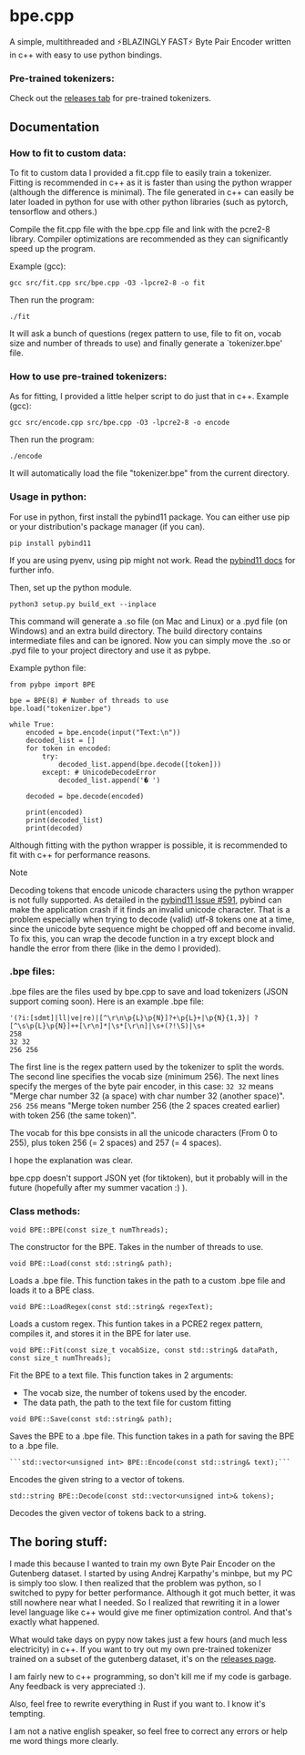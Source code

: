 # bpe.cpp

A simple, multithreaded and ⚡BLAZINGLY FAST⚡ Byte Pair Encoder written in c++ with easy to use python bindings.

### Pre-trained tokenizers:

Check out the [releases tab](https://github.com/amosdevstudio/bpe.cpp/releases/tag/pre-trained) for pre-trained tokenizers.

## Documentation

### How to fit to custom data:

To fit to custom data I provided a fit.cpp file to easily train a tokenizer.
Fitting is recommended in c++ as it is faster than using the python wrapper (although the difference is minimal).
The file generated in c++ can easily be later loaded in python for use with other python libraries (such as pytorch, tensorflow and others.)

Compile the fit.cpp file with the bpe.cpp file and link with the pcre2-8 library.
Compiler optimizations are recommended as they can significantly speed up the program.

Example (gcc):
```
gcc src/fit.cpp src/bpe.cpp -O3 -lpcre2-8 -o fit
```
Then run the program:
```
./fit
```
It will ask a bunch of questions (regex pattern to use, file to fit on, vocab size and number of threads to use) and finally generate a `tokenizer.bpe' file.

### How to use pre-trained tokenizers:

As for fitting, I provided a little helper script to do just that in c++.
Example (gcc):
```
gcc src/encode.cpp src/bpe.cpp -O3 -lpcre2-8 -o encode
```
Then run the program:
```
./encode
```

It will automatically load the file "tokenizer.bpe" from the current directory.

### Usage in python:

For use in python, first install the pybind11 package.
You can either use pip or your distribution's package manager (if you can).
```
pip install pybind11
```
If you are using pyenv, using pip might not work.
Read the [pybind11 docs](https://pybind11.readthedocs.io/en/stable/installing.html) for further info.

Then, set up the python module.
```
python3 setup.py build_ext --inplace
```
This command will generate a .so file (on Mac and Linux) or a .pyd file (on Windows) and an extra build directory.
The build directory contains intermediate files and can be ignored.
Now you can simply move the .so or .pyd file to your project directory and use it as pybpe.

Example python file:
```
from pybpe import BPE

bpe = BPE(8) # Number of threads to use
bpe.load("tokenizer.bpe")

while True:
    encoded = bpe.encode(input("Text:\n"))
    decoded_list = []
    for token in encoded:
        try:
            decoded_list.append(bpe.decode([token]))
        except: # UnicodeDecodeError
            decoded_list.append('� ')

    decoded = bpe.decode(encoded)

    print(encoded)
    print(decoded_list)
    print(decoded)
```
Although fitting with the python wrapper is possible, it is recommended to fit with c++ for performance reasons.

> [!NOTE]
> Decoding tokens that encode unicode characters using the python wrapper is not fully supported.
> As detailed in the [pybind11 Issue #591](https://github.com/pybind/pybind11/issues/591), pybind can make the application crash if it finds an invalid unicode character.
> That is a problem especially when trying to decode (valid) utf-8 tokens one at a time, since the unicode byte sequence might be chopped off and become invalid.
> To fix this, you can wrap the decode function in a try except block and handle the error from there (like in the demo I provided).


### .bpe files:

.bpe files are the files used by bpe.cpp to save and load tokenizers (JSON support coming soon).
Here is an example .bpe file:
```
'(?i:[sdmt]|ll|ve|re)|[^\r\n\p{L}\p{N}]?+\p{L}+|\p{N}{1,3}| ?[^\s\p{L}\p{N}]++[\r\n]*|\s*[\r\n]|\s+(?!\S)|\s+
258
32 32
256 256
```
The first line is the regex pattern used by the tokenizer to split the words.
The second line specifies the vocab size (minimum 256).
The next lines specify the merges of the byte pair encoder, in this case:
`32 32` means "Merge char number 32 (a space) with char number 32 (another space)".
`256 256` means "Merge token number 256 (the 2 spaces created earlier) with token 256 (the same token)".

The vocab for this bpe consists in all the unicode characters (From 0 to 255), plus token
256 (= 2 spaces) and
257 (= 4 spaces).

I hope the explanation was clear.

bpe.cpp doesn't support JSON yet (for tiktoken), but it probably will in the future (hopefully after my summer vacation :) ).

### Class methods:

```void BPE::BPE(const size_t numThreads);```

The constructor for the BPE.
Takes in the number of threads to use.

```void BPE::Load(const std::string& path);```

Loads a .bpe file.
This function takes in the path to a custom .bpe file and loads it to a BPE class.

```void BPE::LoadRegex(const std::string& regexText);```

Loads a custom regex.
This funtion takes in a PCRE2 regex pattern, compiles it, and stores it in the BPE for later use.

```void BPE::Fit(const size_t vocabSize, const std::string& dataPath, const size_t numThreads);```

Fit the BPE to a text file.
This function takes in 2 arguments:
 - The vocab size, the number of tokens used by the encoder.
 - The data path, the path to the text file for custom fitting

```void BPE::Save(const std::string& path);```

Saves the BPE to a .bpe file.
This function takes in a path for saving the BPE to a .bpe file.

    ```std::vector<unsigned int> BPE::Encode(const std::string& text);```

Encodes the given string to a vector of tokens.

```std::string BPE::Decode(const std::vector<unsigned int>& tokens);```

Decodes the given vector of tokens back to a string.

## The boring stuff:
I made this because I wanted to train my own Byte Pair Encoder on the Gutenberg dataset. I started by using Andrej Karpathy's minbpe, but my PC is simply too slow.
I then realized that the problem was python, so I switched to pypy for better performance. Although it got much better, it was still nowhere near what I needed.
So I realized that rewriting it in a lower level language like c++ would give me finer optimization control. And that's exactly what happened.

What would take days on pypy now takes just a few hours (and much less electricity) in c++. If you want to try out my own pre-trained tokenizer trained on a subset of the gutenberg dataset, it's on the [releases page](https://github.com/amosdevstudio/bpe.cpp/releases/tag/pre-trained).


I am fairly new to c++ programming, so don't kill me if my code is garbage. Any feedback is very appreciated :).

Also, feel free to rewrite everything in Rust if you want to. I know it's tempting.

I am not a native english speaker, so feel free to correct any errors or help me word things more clearly.

